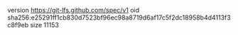 version https://git-lfs.github.com/spec/v1
oid sha256:e25291ff1cb830d7523bf96ec98a8719d6af17c5f2dc18958b4d4113f3c8f9eb
size 11153
